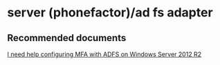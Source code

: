 <properties
	pageTitle="server (phonefactor)/ad fs adapter"
	description="server (phonefactor)/ad fs adapter"
	service="microsoft.multifactorauthentication"
	resource=""
	authors="aashu"
	displayOrder=""
	selfHelpType="generic"
	supportTopicIds="32336308"
	resourceTags=""
	productPesIds="14947"
	cloudEnvironments="public"
/>

# server (phonefactor)/ad fs adapter


## **Recommended documents**
[I need help configuring MFA with ADFS on Windows Server 2012 R2](https://azure.microsoft.com/documentation/articles/multi-factor-authentication-get-started-adfs-w2k12/)
